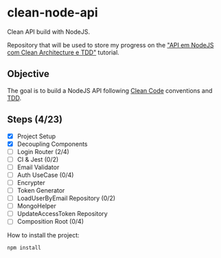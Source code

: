 # clean-node-api
Clean API build with NodeJS.

Repository that will be used to store my progress on the ["API em NodeJS com Clean Architecture e TDD"](https://www.youtube.com/watch?v=vV1wQ6GFH0A&list=PL9aKtVrF05DyEwK5kdvzrYXFdpZfj1dsG) tutorial.

## Objective
The goal is to build a NodeJS API following [Clean Code](https://github.com/ryanmcdermott/clean-code-javascript) conventions and [TDD](https://en.wikipedia.org/wiki/Test-driven_development).

## Steps (4/23)
 - [X] Project Setup
 - [X] Decoupling Components
 - [ ] Login Router (2/4)
 - [ ] CI & Jest (0/2)
 - [ ] Email Validator
 - [ ] Auth UseCase (0/4)
 - [ ] Encrypter
 - [ ] Token Generator
 - [ ] LoadUserByEmail Repository (0/2)
 - [ ] MongoHelper
 - [ ] UpdateAccessToken Repository
 - [ ] Composition Root (0/4)

How to install the project:
```
npm install
```
